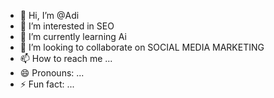 - 👋 Hi, I’m @Adi
- 👀 I’m interested in SEO 
- 🌱 I’m currently learning Ai
- 💞️ I’m looking to collaborate on SOCIAL MEDIA MARKETING 
- 📫 How to reach me ...
- 😄 Pronouns: ...
- ⚡ Fun fact: ...

<!---
Adiijut/Adiijut is a ✨ special ✨ repository because its `README.md` (this file) appears on your GitHub profile.
You can click the Preview link to take a look at your changes.
--->
